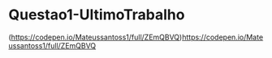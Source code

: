 # Questao1-UltimoTrabalho
(https://codepen.io/Mateussantoss1/full/ZEmQBVQ)https://codepen.io/Mateussantoss1/full/ZEmQBVQ
